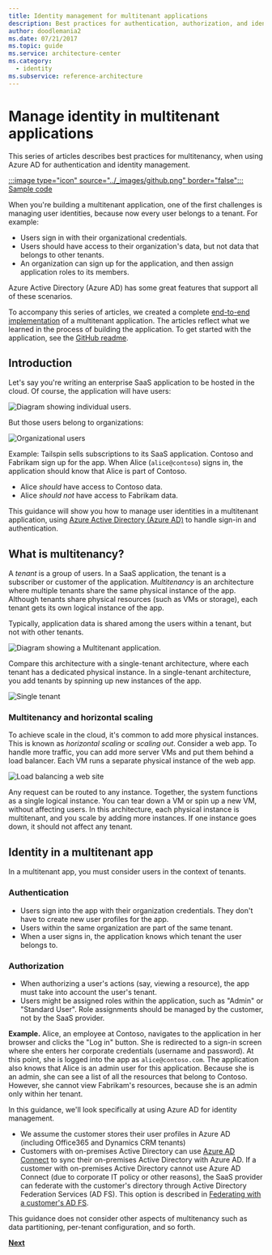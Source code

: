 ```yaml
---
title: Identity management for multitenant applications
description: Best practices for authentication, authorization, and identity management in multitenant apps.
author: doodlemania2
ms.date: 07/21/2017
ms.topic: guide
ms.service: architecture-center
ms.category:
  - identity
ms.subservice: reference-architecture
---
```


# Manage identity in multitenant applications

This series of articles describes best practices for multitenancy, when using Azure AD for authentication and identity management.

[:::image type="icon" source="../_images/github.png" border="false"::: Sample code][sample-application]

When you're building a multitenant application, one of the first challenges is managing user identities, because now every user belongs to a tenant. For example:

- Users sign in with their organizational credentials.
- Users should have access to their organization's data, but not data that belongs to other tenants.
- An organization can sign up for the application, and then assign application roles to its members.

Azure Active Directory (Azure AD) has some great features that support all of these scenarios.

To accompany this series of articles, we created a complete [end-to-end implementation][sample-application] of a multitenant application. The articles reflect what we learned in the process of building the application. To get started with the application, see the [GitHub readme](https://github.com/mspnp/multitenant-saas-guidance/blob/master/get-started.md).

## Introduction

Let's say you're writing an enterprise SaaS application to be hosted in the cloud. Of course, the application will have users:

![Diagram showing individual users.](./images/users.png)

But those users belong to organizations:

![Organizational users](./images/org-users.png)

Example: Tailspin sells subscriptions to its SaaS application. Contoso and Fabrikam sign up for the app. When Alice (`alice@contoso`) signs in, the application should know that Alice is part of Contoso.

- Alice *should* have access to Contoso data.
- Alice *should not* have access to Fabrikam data.

This guidance will show you how to manage user identities in a multitenant application, using [Azure Active Directory (Azure AD)](/azure/active-directory) to handle sign-in and authentication.

<!-- markdownlint-disable MD026 -->

## What is multitenancy?

<!-- markdownlint-enable MD026 -->

A *tenant* is a group of users. In a SaaS application, the tenant is a subscriber or customer of the application. *Multitenancy* is an architecture where multiple tenants share the same physical instance of the app. Although tenants share physical resources (such as VMs or storage), each tenant gets its own logical instance of the app.

Typically, application data is shared among the users within a tenant, but not with other tenants.

![Diagram showing a Multitenant application.](./images/multitenant.png)

Compare this architecture with a single-tenant architecture, where each tenant has a dedicated physical instance. In a single-tenant architecture, you add tenants by spinning up new instances of the app.

![Single tenant](./images/single-tenant.png)

### Multitenancy and horizontal scaling

To achieve scale in the cloud, it's common to add more physical instances. This is known as *horizontal scaling* or *scaling out*. Consider a web app. To handle more traffic, you can add more server VMs and put them behind a load balancer. Each VM runs a separate physical instance of the web app.

![Load balancing a web site](./images/load-balancing.png)

Any request can be routed to any instance. Together, the system functions as a single logical instance. You can tear down a VM or spin up a new VM, without affecting users. In this architecture, each physical instance is multitenant, and you scale by adding more instances. If one instance goes down, it should not affect any tenant.

## Identity in a multitenant app

In a multitenant app, you must consider users in the context of tenants.

### Authentication

- Users sign into the app with their organization credentials. They don't have to create new user profiles for the app.
- Users within the same organization are part of the same tenant.
- When a user signs in, the application knows which tenant the user belongs to.

### Authorization

- When authorizing a user's actions (say, viewing a resource), the app must take into account the user's tenant.
- Users might be assigned roles within the application, such as "Admin" or "Standard User". Role assignments should be managed by the customer, not by the SaaS provider.

**Example.** Alice, an employee at Contoso, navigates to the application in her browser and clicks the "Log in" button. She is redirected to a sign-in screen where she enters her corporate credentials (username and password). At this point, she is logged into the app as `alice@contoso.com`. The application also knows that Alice is an admin user for this application. Because she is an admin, she can see a list of all the resources that belong to Contoso. However, she cannot view Fabrikam's resources, because she is an admin only within her tenant.

In this guidance, we'll look specifically at using Azure AD for identity management.

- We assume the customer stores their user profiles in Azure AD (including Office365 and Dynamics CRM tenants)
- Customers with on-premises Active Directory can use [Azure AD Connect](/azure/active-directory/hybrid/whatis-hybrid-identity) to sync their on-premises Active Directory with Azure AD. If a customer with on-premises Active Directory cannot use Azure AD Connect (due to corporate IT policy or other reasons), the SaaS provider can federate with the customer's directory through Active Directory Federation Services (AD FS). This option is described in [Federating with a customer's AD FS](adfs.md).

This guidance does not consider other aspects of multitenancy such as data partitioning, per-tenant configuration, and so forth.

[**Next**](./tailspin.md)

<!-- links -->

[sample-application]: https://github.com/mspnp/multitenant-saas-guidance